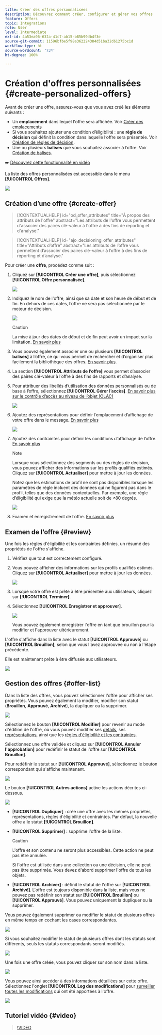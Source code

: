 ```yaml
---
title: Créer des offres personnalisées
description: Découvrez comment créer, configurer et gérer vos offres
feature: Offers
topic: Integrations
role: User
level: Intermediate
exl-id: 4a53ea96-632a-41c7-ab15-b85b99db4f3e
source-git-commit: 11596bfbe5f98e362224384d51ba32d61275bc1d
workflow-type: ht
source-wordcount: '734'
ht-degree: 100%

---
```


# Création d&#39;offres personnalisées {#create-personalized-offers}

Avant de créer une offre, assurez-vous que vous avez créé les éléments suivants :

* Un **emplacement** dans lequel l&#39;offre sera affichée. Voir [Créer des emplacements](../offer-library/creating-placements.md)
* Si vous souhaitez ajouter une condition d’éligibilité : une **règle de décision** qui définit la condition dans laquelle l’offre sera présentée. Voir [Création de règles de décision](../offer-library/creating-decision-rules.md).
* Une ou plusieurs **balises** que vous souhaitez associer à l’offre. Voir [Création de balises](../offer-library/creating-tags.md).

➡️ [Découvrez cette fonctionnalité en vidéo](#video)

La liste des offres personnalisées est accessible dans le menu **[!UICONTROL Offres]**.

![](../assets/offers_list.png)

## Création d’une offre {#create-offer}

>[!CONTEXTUALHELP]
>id="od_offer_attributes"
>title="À propos des attributs de l&#39;offre"
>abstract="Les attributs de l&#39;offre vous permettent d&#39;associer des paires clé-valeur à l&#39;offre à des fins de reporting et d&#39;analyse."

>[!CONTEXTUALHELP]
>id="ajo_decisioning_offer_attributes"
>title="Attributs d’offre"
>abstract="Les attributs de l’offre vous permettent d’associer des paires clé-valeur à l’offre à des fins de reporting et d’analyse."

Pour créer une **offre**, procédez comme suit :

1. Cliquez sur **[!UICONTROL Créer une offre]**, puis sélectionnez **[!UICONTROL Offre personnalisée]**.

   ![](../assets/create_offer.png)

1. Indiquez le nom de l&#39;offre, ainsi que sa date et son heure de début et de fin. En dehors de ces dates, l’offre ne sera pas sélectionnée par le moteur de décision.

   ![](../assets/offer_details.png)

   >[!CAUTION]
   >
   >La mise à jour des dates de début et de fin peut avoir un impact sur la limitation. [En savoir plus](add-constraints.md#capping-change-date)

1. Vous pouvez également associer une ou plusieurs **[!UICONTROL balises]** à l’offre, ce qui vous permet de rechercher et d’organiser plus facilement la bibliothèque des offres. [En savoir plus](creating-tags.md).

1. La section **[!UICONTROL Attributs de l’offre]** vous permet d’associer des paires clé-valeur à l’offre à des fins de rapports et d’analyse.

1. Pour attribuer des libellés d’utilisation des données personnalisés ou de base à l’offre, sélectionnez **[!UICONTROL Gérer l’accès]**. [En savoir plus sur le contrôle d’accès au niveau de l’objet (OLAC)](../../administration/object-based-access.md)

   ![](../assets/offer_manage-access.png)

1. Ajoutez des représentations pour définir l’emplacement d’affichage de votre offre dans le message. [En savoir plus](add-representations.md)

   ![](../assets/channel-placement.png)

1. Ajoutez des contraintes pour définir les conditions d’affichage de l’offre. [En savoir plus](add-constraints.md)

   >[!NOTE]
   >
   >Lorsque vous sélectionnez des segments ou des règles de décision, vous pouvez afficher des informations sur les profils qualifiés estimés. Cliquez sur **[!UICONTROL Actualiser]** pour mettre à jour les données.
   >
   >Notez que les estimations de profil ne sont pas disponibles lorsque les paramètres de règle incluent des données qui ne figurent pas dans le profil, telles que des données contextuelles. Par exemple, une règle d’éligibilité qui exige que la météo actuelle soit de ≥80 degrés.

   ![](../assets/offer-constraints-example.png)

1. Examen et enregistrement de l’offre. [En savoir plus](#review)

## Examen de l’offre {#review}

Une fois les règles d&#39;éligibilité et les contraintes définies, un résumé des propriétés de l&#39;offre s&#39;affiche.

1. Vérifiez que tout est correctement configuré.

1. Vous pouvez afficher des informations sur les profils qualifiés estimés. Cliquez sur **[!UICONTROL Actualiser]** pour mettre à jour les données.

   ![](../assets/offer-summary-estimate.png)

1. Lorsque votre offre est prête à être présentée aux utilisateurs, cliquez sur **[!UICONTROL Terminer]**.

1. Sélectionnez **[!UICONTROL Enregistrer et approuver]**.

   ![](../assets/offer_review.png)

   Vous pouvez également enregistrer l&#39;offre en tant que brouillon pour la modifier et l&#39;approuver ultérieurement.

L&#39;offre s&#39;affiche dans la liste avec le statut **[!UICONTROL Approuvé]** ou **[!UICONTROL Brouillon]**, selon que vous l&#39;avez approuvée ou non à l&#39;étape précédente.

Elle est maintenant prête à être diffusée aux utilisateurs.

![](../assets/offer_created.png)

## Gestion des offres {#offer-list}

Dans la liste des offres, vous pouvez sélectionner l&#39;offre pour afficher ses propriétés. Vous pouvez également la modifier, modifier son statut (**Brouillon**, **Approuvé**, **Archivé**), la dupliquer ou la supprimer.

![](../assets/offer_created.png)

Sélectionnez le bouton **[!UICONTROL Modifier]** pour revenir au mode d&#39;édition de l&#39;offre, où vous pouvez modifier ses [détails](#create-offer), ses [représentations](#representations), ainsi que les [règles d&#39;éligibilité et les contraintes](#eligibility).

Sélectionnez une offre validée et cliquez sur **[!UICONTROL Annuler l&#39;approbation]** pour redéfinir le statut de l&#39;offre sur **[!UICONTROL Brouillon]**.

Pour redéfinir le statut sur **[!UICONTROL Approuvé]**, sélectionnez le bouton correspondant qui s&#39;affiche maintenant.

![](../assets/offer_approve.png)

Le bouton **[!UICONTROL Autres actions]** active les actions décrites ci-dessous.

![](../assets/offer_more-actions.png)

* **[!UICONTROL Dupliquer]** : crée une offre avec les mêmes propriétés, représentations, règles d&#39;éligibilité et contraintes. Par défaut, la nouvelle offre a le statut **[!UICONTROL Brouillon]**.

* **[!UICONTROL Supprimer]** : supprime l&#39;offre de la liste.

   >[!CAUTION]
   >
   >L&#39;offre et son contenu ne seront plus accessibles. Cette action ne peut pas être annulée.
   >
   >Si l&#39;offre est utilisée dans une collection ou une décision, elle ne peut pas être supprimée. Vous devez d&#39;abord supprimer l&#39;offre de tous les objets.

* **[!UICONTROL Archiver]** : définit le statut de l&#39;offre sur **[!UICONTROL Archivé]**. L&#39;offre est toujours disponible dans la liste, mais vous ne pouvez pas redéfinir son statut sur **[!UICONTROL Brouillon]** ou **[!UICONTROL Approuvé]**. Vous pouvez uniquement la dupliquer ou la supprimer.

Vous pouvez également supprimer ou modifier le statut de plusieurs offres en même temps en cochant les cases correspondantes.

![](../assets/offer_multiple-selection.png)

Si vous souhaitez modifier le statut de plusieurs offres dont les statuts sont différents, seuls les statuts correspondants seront modifiés.

![](../assets/offer_change-status.png)

Une fois une offre créée, vous pouvez cliquer sur son nom dans la liste.

![](../assets/offer_click-name.png)

Vous pouvez ainsi accéder à des informations détaillées sur cette offre. Sélectionnez l&#39;onglet **[!UICONTROL Log des modifications]** pour [surveiller toutes les modifications](../get-started/user-interface.md#monitoring-changes) qui ont été apportées à l&#39;offre.

![](../assets/offer_information.png)

## Tutoriel vidéo {#video}

>[!VIDEO](https://video.tv.adobe.com/v/329375?quality=12)
